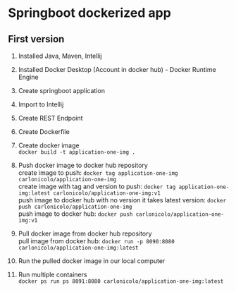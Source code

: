 # Springboot dockerized app

## First version
1. Installed Java, Maven, Intellij  


2. Installed Docker Desktop (Account in docker hub) - Docker Runtime Engine


3. Create springboot application


4. Import to Intellij


5. Create REST Endpoint


6. Create Dockerfile


7. Create docker image  
   ```docker build -t application-one-img .```


8. Push docker image to docker hub repository  
   create image to push:  ```docker tag application-one-img carlonicolo/application-one-img```  
   create image with tag and version to push:  ```docker tag application-one-img:latest carlonicolo/application-one-img:v1```    
   push image to docker hub with no version it takes latest version:  ```docker push carlonicolo/application-one-img```    
   push image to docker hub:  ```docker push carlonicolo/application-one-img:v1```  


9. Pull docker image from docker hub repository  
   pull image from docker hub: ```docker run -p 8090:8080 carlonicolo/application-one-img:latest```  


10. Run the pulled docker image in our local computer


11. Run multiple containers  
    ```docker ps run ps 8091:8080 carlonicolo/application-one-img:latest```